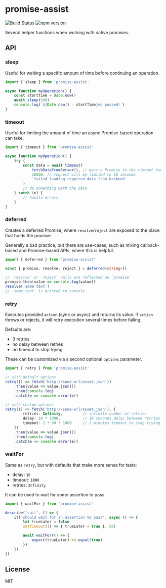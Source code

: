 # promise-assist
[![Build Status](https://github.com/AviVahl/promise-assist/workflows/tests/badge.svg)](https://github.com/AviVahl/promise-assist/actions)
[![npm version](https://img.shields.io/npm/v/promise-assist.svg)](https://www.npmjs.com/package/promise-assist)

Several helper functions when working with native promises.

## API
### sleep

Useful for waiting a specific amount of time before continuing an operation.

```ts
import { sleep } from 'promise-assist'

async function myOperation() {
    const startTime = Date.now()
    await sleep(500)
    console.log(`${Date.now() - startTime}ms passed!`)
}
```

### timeout

Useful for limiting the amount of time an async Promise-based operation can take.

```ts
import { timeout } from 'promise-assist'

async function myOperation() {
    try {
        const data = await timeout(
            fetchDataFromServer(), // pass a Promise to the timeout function
            10000, // request will be limited to 10 seconds
            `failed loading required data from backend`
        )
        // do something with the data
    } catch (e) {
        // handle errors
    }
}
```

### deferred

Creates a deferred Promise, where `resolve`/`reject` are exposed to the place that holds the promise.

Generally a bad practice, but there are use-cases, such as mixing callback-based and Promise-based APIs, where this is helpful.
```ts
import { deferred } from 'promise-assist'

const { promise, resolve, reject } = deferred<string>()

// `resolve` or `reject` calls are reflected on `promise`
promise.then(value => console.log(value))
resolve('some text')
// 'some text' is printed to console
```

### retry

Executes provided `action` (sync or async) and returns its value.
If `action` throws or rejects, it will retry execution several times before failing.

Defaults are:
- 3 retries
- no delay between retries
- no timeout to stop trying

These can be customized via a second optional `options` parameter.

```ts
import { retry } from 'promise-assist'

// with default options
retry(() => fetch('http://some-url/asset.json'))
    .then(value => value.json())
    .then(console.log)
    .catch(e => console.error(e))

// with custom options
retry(() => fetch('http://some-url/asset.json'), {
        retries: Infinity,         // infinite number of retries
        delay: 10 * 1000,          // 10 seconds delay between retries
        timeout: 2 * 60 * 1000     // 2 minutes timeout to stop trying
    })
    .then(value => value.json())
    .then(console.log)
    .catch(e => console.error(e))
```

### waitFor

Same as `retry`, but with defaults that make more sense for tests:
- delay: `10`
- timeout: `1000`
- retries: `Infinity`

It can be used to wait for some assertion to pass.

```ts
import { waitFor } from 'promise-assist'

describe('suit', () => {
    it('should wait for an assertion to pass', async () => {
        let trueLater = false
        setTimeout(() => { trueLater = true }, 50)

        await waitFor(() => {
            expect(trueLater).to.equal(true)
        })
    })
})
```

## License

MIT
